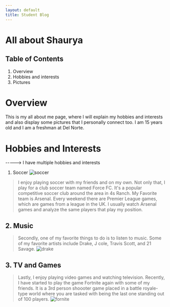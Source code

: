 ```yaml
---
layout: default
title: Student Blog
---
```


# All about Shaurya

## Table of Contents
1. Overview
2. Hobbies and interests
3. Pictures


# Overview
This is my all about me page, where I will explain my hobbies and interests and also display some pictures that I personally connect too. I am 15 years old and I am a freshman at Del Norte.

# Hobbies and Interests
-----> I have multiple hobbies and interests
1. Soccer
![soccer]({{site.baseurl}}/images/soccer.jpg)
>I enjoy playing soccer with my friends and on my own. Not only that, I play for a club soccer team named Force FC. It's a popular competitive soccer club around the area in 4s Ranch. My Favorite team is Arsenal. Every weekend there are Premier League games, which are games from a league in the UK. I usually watch Arsenal games and analyze the same players that play my position. 
## 2. Music
> Secondly, one of my favorite things to do is to listen to music. Some of my favorite artists include Drake, J cole, Travis Scott, and 21 Savage. 
    ![drake]({{site.baseurl}}/images/drake.jpg)
## 3. TV and Games
>Lastly, I enjoy playing video games and watching television. Recently, I have started to play the game Fortnite again with some of my friends. It is a 3rd person shoooter game placed in a battle royale-type world where you are tasked with being the last one standing out of 100 players. 
    ![fornite]({{site.baseurl}}/images/fortnite.jpeg)
